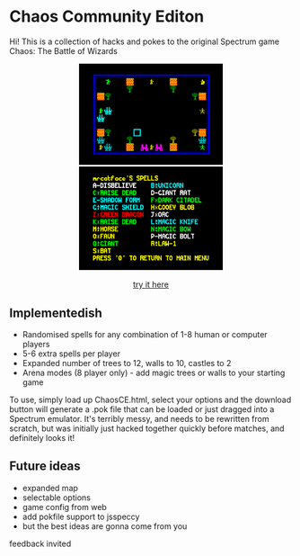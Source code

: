 # Chaos Community Editon

Hi! This is a collection of hacks and pokes to the original Spectrum game Chaos: The Battle of Wizards

<div align="center">

<img src="pic1.png" width="256" />
<img src="pic2.png" width="256" />

[try it here](https://spontificae.github.io/ChaosCE/ChaosCE.html)

</div>


## Implementedish
* Randomised spells for any combination of 1-8 human or computer players
* 5-6 extra spells per player
* Expanded number of trees to 12, walls to 10, castles to 2
* Arena modes (8 player only) - add magic trees or walls to your starting game

To use, simply load up ChaosCE.html, select your options and the download button will generate a .pok file that can be loaded or just dragged into a Spectrum emulator. It's terribly messy, and needs to be rewritten from scratch, but was initially just hacked together quickly before matches, and definitely looks it!

## Future ideas
* expanded map
* selectable options
* game config from web
* add pokfile support to jsspeccy
* but the best ideas are gonna come from you

feedback invited

